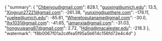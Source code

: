 {
    "summary": {
        "Chbeiyou@gmail.com": 828.1, 
        "guoxing@umich.edu": 13.5, 
        "Xingyun27221@gmail.com": -261.38, 
        "yunxing@upthere.com": -176.11, 
        "yuelee@umich.edu": -85.81, 
        "Wheretoputaname@gmail.com": -30.0, 
        "lhx1031@gmail.com": -41.65, 
        "iamanxia@gmail.com": -31.03, 
        "hongyuwang87@gmail.com": 2.72, 
        "Hding@macalester.edu": -218.3
    }, 
    "watermark": "f8b0067f01a2cdfea5f95a5b614c156fd72e4c4d"
}